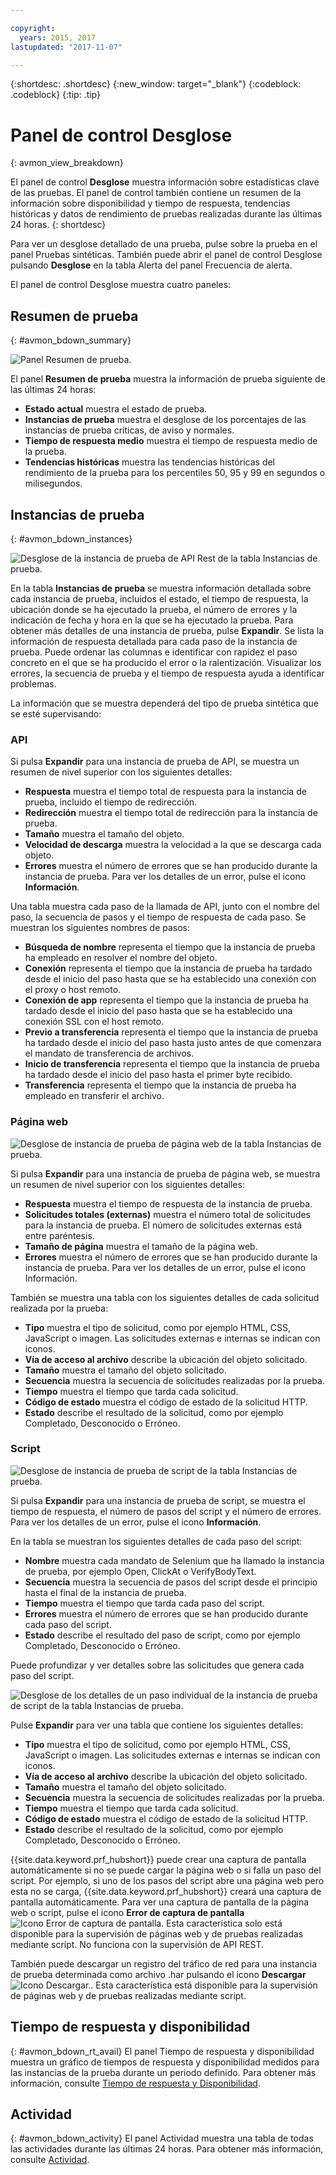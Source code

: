 ```yaml
---

copyright:
  years: 2015, 2017
lastupdated: "2017-11-07"

---
```


{:shortdesc: .shortdesc}
{:new_window: target="_blank"}
{:codeblock: .codeblock}
{:tip: .tip}

# Panel de control Desglose
{: avmon_view_breakdown}

El panel de control **Desglose** muestra información sobre estadísticas clave de las pruebas. El panel de control también contiene un resumen de la información sobre disponibilidad y tiempo de respuesta, tendencias históricas y datos de rendimiento de pruebas realizadas durante las últimas 24 horas.
{: shortdesc}

Para ver un desglose detallado de una prueba, pulse sobre la prueba en el panel Pruebas sintéticas. También puede abrir el panel de control Desglose pulsando **Desglose** en la tabla Alerta del panel Frecuencia de alerta.

El panel de control Desglose muestra cuatro paneles:

## Resumen de prueba
{: #avmon_bdown_summary}

![Panel Resumen de prueba.](images/avmon_bdown_summ.png)

El panel **Resumen de prueba** muestra la información de prueba siguiente de las últimas 24 horas:

-   **Estado actual** muestra el estado de prueba.
-   **Instancias de prueba** muestra el desglose de los porcentajes de las instancias de prueba críticas, de aviso y normales.
-   **Tiempo de respuesta medio** muestra el tiempo de respuesta medio de la prueba.
-   **Tendencias históricas** muestra las tendencias históricas del rendimiento de la prueba para los percentiles 50, 95 y 99 en segundos o milisegundos.

## Instancias de prueba
{: #avmon_bdown_instances}

![Desglose de la instancia de prueba de API Rest de la tabla Instancias de prueba.](images/avmon_bdown_apitest_instance.png)

En la tabla **Instancias de prueba** se muestra información detallada sobre cada instancia de prueba, incluidos el estado, el tiempo de respuesta, la ubicación donde se ha ejecutado la prueba, el número de errores y la indicación de fecha y hora en la que se ha ejecutado la prueba. Para obtener más detalles de una instancia de prueba, pulse **Expandir**. Se lista la información de respuesta detallada para cada paso de la instancia de prueba. Puede ordenar las columnas e identificar con rapidez el paso concreto en el que se ha producido el error o la ralentización. Visualizar los errores, la secuencia de prueba y el tiempo de respuesta ayuda a identificar problemas.

La información que se muestra dependerá del tipo de prueba sintética que se esté supervisando:

### API
Si pulsa **Expandir** para una instancia de prueba de API, se muestra un resumen de nivel superior con los siguientes detalles:

-   **Respuesta** muestra el tiempo total de respuesta para la instancia de prueba, incluido el tiempo de redirección.
-   **Redirección** muestra el tiempo total de redirección para la instancia de prueba.
-   **Tamaño** muestra el tamaño del objeto.
-   **Velocidad de descarga** muestra la velocidad a la que se descarga cada objeto.
-   **Errores** muestra el número de errores que se han producido durante la instancia de prueba. Para ver los detalles de un error, pulse el icono **Información**.

Una tabla muestra cada paso de la llamada de API, junto con el nombre del paso, la secuencia de pasos y el tiempo de respuesta de cada paso. Se muestran los siguientes nombres de pasos:

-   **Búsqueda de nombre** representa el tiempo que la instancia de prueba ha empleado en resolver el nombre del objeto.
-   **Conexión** representa el tiempo que la instancia de prueba ha tardado desde el inicio del paso hasta que se ha establecido una conexión con el proxy o host remoto.
-   **Conexión de app** representa el tiempo que la instancia de prueba ha tardado desde el inicio del paso hasta que se ha establecido una conexión SSL con el host remoto.
-   **Previo a transferencia** representa el tiempo que la instancia de prueba ha tardado desde el inicio del paso hasta justo antes de que comenzara el mandato de transferencia de archivos.
-   **Inicio de transferencia** representa el tiempo que la instancia de prueba ha tardado desde el inicio del paso hasta el primer byte recibido.
-   **Transferencia** representa el tiempo que la instancia de prueba ha empleado en transferir el archivo.

### Página web
![Desglose de instancia de prueba de página web de la tabla Instancias de prueba.](images/avmon_bdown_webpage_instance.png)

Si pulsa **Expandir** para una instancia de prueba de página web, se muestra un resumen de nivel superior con los siguientes detalles:

-   **Respuesta** muestra el tiempo de respuesta de la instancia de prueba.
-   **Solicitudes totales (externas)** muestra el número total de solicitudes para la instancia de prueba. El número de solicitudes externas está entre paréntesis.
-   **Tamaño de página** muestra el tamaño de la página web.
-   **Errores** muestra el número de errores que se han producido durante la instancia de prueba. Para ver los detalles de un error, pulse el icono Información.

También se muestra una tabla con los siguientes detalles de cada solicitud realizada por la prueba:

-   **Tipo** muestra el tipo de solicitud, como por ejemplo HTML, CSS, JavaScript o imagen. Las solicitudes externas e internas se indican con iconos.
-   **Vía de acceso al archivo** describe la ubicación del objeto solicitado.
-   **Tamaño** muestra el tamaño del objeto solicitado.
-   **Secuencia** muestra la secuencia de solicitudes realizadas por la prueba.
-   **Tiempo** muestra el tiempo que tarda cada solicitud.
-   **Código de estado** muestra el código de estado de la solicitud HTTP.
-   **Estado** describe el resultado de la solicitud, como por ejemplo Completado, Desconocido o Erróneo.

### Script
![Desglose de instancia de prueba de script de la tabla Instancias de prueba.](images/avmon_bdown_script_instance.png)

Si pulsa **Expandir** para una instancia de prueba de script, se muestra el tiempo de respuesta, el número de pasos del script y el número de errores. Para ver los detalles de un error, pulse el icono **Información**.

En la tabla se muestran los siguientes detalles de cada paso del script:

-   **Nombre** muestra cada mandato de Selenium que ha llamado la instancia de prueba, por ejemplo Open, ClickAt o VerifyBodyText.
-   **Secuencia** muestra la secuencia de pasos del script desde el principio hasta el final de la instancia de prueba.
-   **Tiempo** muestra el tiempo que tarda cada paso del script.
-   **Errores** muestra el número de errores que se han producido durante cada paso del script.
-   **Estado** describe el resultado del paso de script, como por ejemplo Completado, Desconocido o Erróneo.

Puede profundizar y ver detalles sobre las solicitudes que genera cada paso del script.

![Desglose de los detalles de un paso individual de la instancia de prueba de script de la tabla Instancias de prueba.](images/avmon_bdown_script_subtrans.png)

Pulse **Expandir** para ver una tabla que contiene los siguientes detalles:

-   **Tipo** muestra el tipo de solicitud, como por ejemplo HTML, CSS, JavaScript o imagen. Las solicitudes externas e internas se indican con iconos.
-   **Vía de acceso al archivo** describe la ubicación del objeto solicitado.
-   **Tamaño** muestra el tamaño del objeto solicitado.
-   **Secuencia** muestra la secuencia de solicitudes realizadas por la prueba.
-   **Tiempo** muestra el tiempo que tarda cada solicitud.
-   **Código de estado** muestra el código de estado de la solicitud HTTP.
-   **Estado** describe el resultado de la solicitud, como por ejemplo Completado, Desconocido o Erróneo.

{{site.data.keyword.prf_hubshort}} puede crear una captura de pantalla automáticamente si no se puede cargar la página web o si falla un paso del script. Por ejemplo, si uno de los pasos del script abre una página web pero esta no se carga, {{site.data.keyword.prf_hubshort}} creará una captura de pantalla automáticamente. Para ver una captura de pantalla de la página web o script, pulse el icono **Error de captura de pantalla** ![Icono Error de captura de pantalla](images/scrnsht_err_icn_white.jpg). Esta característica solo está disponible para la supervisión de páginas web y de pruebas realizadas mediante script. No funciona con la supervisión de API REST.

También puede descargar un registro del tráfico de red para una instancia de prueba determinada como archivo .har pulsando el icono **Descargar** ![Icono Descargar.](images/download_icn_white_smll.jpg). Esta característica está disponible para la supervisión de páginas web y de pruebas realizadas mediante script.

## Tiempo de respuesta y disponibilidad
{: #avmon_bdown_rt_avail}
El panel Tiempo de respuesta y disponibilidad muestra un gráfico de tiempos de respuesta y disponibilidad medidos para las instancias de la prueba durante un periodo definido. Para obtener más información, consulte [Tiempo de respuesta y Disponibilidad](avmon_resptime_avail.html "Utilice el panel Tiempo de respuesta y Disponibilidad para ayudarle a visualizar el tiempo de respuesta, las tendencias de disponibilidad, las alertas y las actividades a lo largo del tiempo. La correlación de métricas, alertas y actividades le ayuda a aislar fácilmente un cambio de aplicación o despliegue de código específico cuando vea un tiempo de respuesta afectado.").

## Actividad
{: #avmon_bdown_activity}
El panel Actividad muestra una tabla de todas las actividades durante las últimas 24 horas. Para obtener más información, consulte [Actividad](avmon_activities.html "Puede ver información para las actividades en el panel Actividad. Las Actividades son acciones que se producen fuera de los sucesos definidos por el usuario.").
